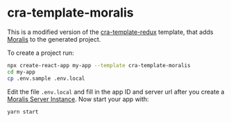 # cra-template-moralis

This is a modified version of the [cra-template-redux](https://github.com/reduxjs/cra-template-redux) template, that adds [Moralis](https://moralis.io) to the generated project. 

To create a project run:
```sh
npx create-react-app my-app --template cra-template-moralis
cd my-app
cp .env.sample .env.local
```
Edit the file `.env.local` and fill in the app ID and server url after you create a [Moralis Server Instance](https://docs.moralis.io/moralis-server/getting-started/quick-start).
Now start your app with:
``` sh
yarn start
```

